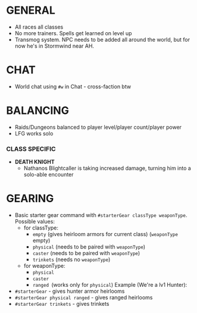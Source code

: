 # GENERAL
- All races all classes
- No more trainers. Spells get learned on level up
- Transmog system. NPC needs to be added all around the world, but for now he's in Stormwind near AH.

# CHAT
- World chat using `#w` in Chat - cross-faction btw

# BALANCING
- Raids/Dungeons balanced to player level/player count/player power
- LFG works solo
### CLASS SPECIFIC
- **DEATH KNIGHT**
    - Nathanos Blightcaller is taking increased damage, turning him into a solo-able encounter

# GEARING
- Basic starter gear command with `#starterGear classType weaponType`. Possible values:
	- for classType:
		- `empty`   (gives heirloom armors for current class) (`weaponType` empty)
		-	`physical` (needs to be paired with `weaponType`)
		-	`caster` (needs to be paired with `weaponType`)
		-	`trinkets` (needs no `weaponType`)
	- for weaponType:
		-	`physical`
		-	`caster`
		-	`ranged `(works only for `physical`)
Example (We're a lv1 Hunter):
- `#starterGear` - gives hunter armor heirlooms
- `#starterGear physical ranged` - gives ranged heirlooms
- `#starterGear trinkets` - gives trinkets

